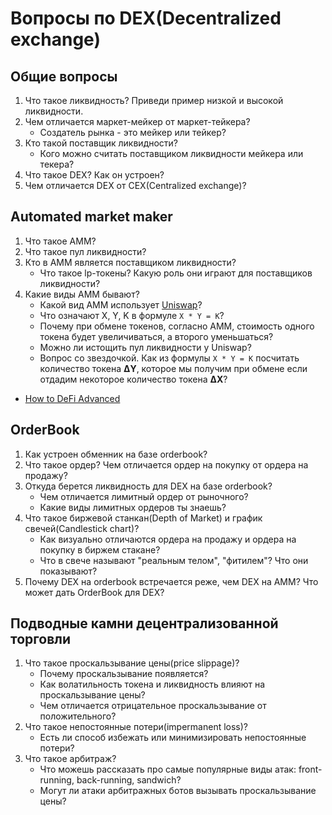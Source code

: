 # Вопросы по DEX(Decentralized exchange)

## Общие вопросы

1. Что такое ликвидность? Приведи пример низкой и высокой ликвидности.
2. Чем отличается маркет-мейкер от маркет-тейкера?
    - Создатель рынка - это мейкер или тейкер?
3. Кто такой поставщик ликвидности?
    - Кого можно считать поставщиком ликвидности мейкера или текера?
4. Что такое DEX? Как он устроен?
5. Чем отличается DEX от CEX(Centralized exchange)?

## Automated market maker

1. Что такое AMM?
2. Что такое пул ликвидности?
3. Кто в AMM является поставщиком ликвидности?
    - Что такое lp-токены? Какую роль они играют для поставщиков ликвидности?
4. Какие виды AMM бывают?
    - Какой вид AMM использует [Uniswap](https://uniswap.org/)?
    - Что означают X, Y, K в формуле ```X * Y = K```?
    - Почему при обмене токенов, согласно AMM, стоимость одного токена будет увеличиваться, а второго уменьшаться?
    - Можно ли истощить пул ликвидности у Uniswap?
    - Вопрос со звездочкой. Как из формулы ```X * Y = K``` посчитать количество токена **ΔY**, которое мы получим при обмене если отдадим некоторое количество токена **ΔX**?

- [How to DeFi Advanced](https://landing.coingecko.com/how-to-defi/)

## OrderBook

1. Как устроен обменник на базе orderbook?
2. Что такое ордер? Чем отличается ордер на покупку от ордера на продажу?
3. Откуда берется ликвидность для DEX на базе orderbook?
   - Чем отличается лимитный ордер от рыночного?
   - Какие виды лимитных ордеров ты знаешь?
4. Что такое биржевой станкан(Depth of Market) и график свечей(Candlestick chart)?
   - Как визуально отличаются ордера на продажу и ордера на покупку в биржем стакане?
   - Что в свече называют "реальным телом", "фитилем"? Что они показывают?
5. Почему DEX на orderbook встречается реже, чем DEX на AMM? Что может дать OrderBook для DEX?

## Подводные камни децентрализованной торговли

1. Что такое проскальзывание цены(price slippage)?
   - Почему проскальзывание появляется?
   - Как волатильность токена и ликвидность влияют на проскальзывание цены?
   - Чем отличается отрицательное проскальзывание от положительного?
2. Что такое непостоянные потери(impermanent loss)?
   - Есть ли способ избежать или минимизировать непостоянные потери?
3. Что такое арбитраж?
   - Что можешь рассказать про самые популярные виды атак: front-running, back-running, sandwich?
   - Могут ли атаки арбитражных ботов вызывать проскальзывание цены?
